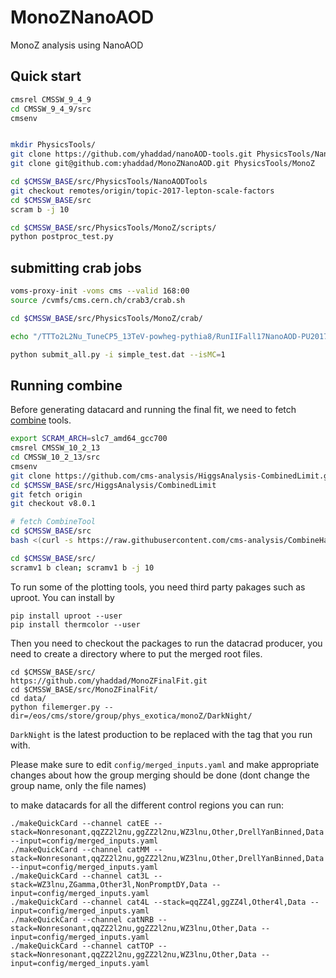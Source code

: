 # MonoZNanoAOD
MonoZ analysis using NanoAOD


## Quick start

```bash
cmsrel CMSSW_9_4_9
cd CMSSW_9_4_9/src
cmsenv


mkdir PhysicsTools/
git clone https://github.com/yhaddad/nanoAOD-tools.git PhysicsTools/NanoAODTools
git clone git@github.com:yhaddad/MonoZNanoAOD.git PhysicsTools/MonoZ

cd $CMSSW_BASE/src/PhysicsTools/NanoAODTools
git checkout remotes/origin/topic-2017-lepton-scale-factors
cd $CMSSW_BASE/src
scram b -j 10

cd $CMSSW_BASE/src/PhysicsTools/MonoZ/scripts/
python postproc_test.py
```

## submitting crab jobs

```bash
voms-proxy-init -voms cms --valid 168:00
source /cvmfs/cms.cern.ch/crab3/crab.sh

cd $CMSSW_BASE/src/PhysicsTools/MonoZ/crab/

echo "/TTTo2L2Nu_TuneCP5_13TeV-powheg-pythia8/RunIIFall17NanoAOD-PU2017_12Apr2018_94X_mc2017_realistic_v14-v1/NANOAODSIM" > simple_test.dat

python submit_all.py -i simple_test.dat --isMC=1
```

## Running combine

Before generating datacard and running the final fit, we need to fetch [combine](https://cms-analysis.github.io/HiggsAnalysis-CombinedLimit/part2/settinguptheanalysis/) tools.

```bash
export SCRAM_ARCH=slc7_amd64_gcc700
cmsrel CMSSW_10_2_13
cd CMSSW_10_2_13/src
cmsenv
git clone https://github.com/cms-analysis/HiggsAnalysis-CombinedLimit.git HiggsAnalysis/CombinedLimit
cd $CMSSW_BASE/src/HiggsAnalysis/CombinedLimit
git fetch origin
git checkout v8.0.1

# fetch CombineTool
cd $CMSSW_BASE/src
bash <(curl -s https://raw.githubusercontent.com/cms-analysis/CombineHarvester/master/CombineTools/scripts/sparse-checkout-https.sh)

cd $CMSSW_BASE/src/
scramv1 b clean; scramv1 b -j 10
```

To run some of the plotting tools, you need third party pakages such as uproot. You can install by 

```
pip install uproot --user
pip install thermcolor --user
```

Then you need to checkout the packages to run the datacrad producer, you need to create a directory where to put the merged root files.

```
cd $CMSSW_BASE/src/
https://github.com/yhaddad/MonoZFinalFit.git
cd $CMSSW_BASE/src/MonoZFinalFit/
cd data/
python filemerger.py --dir=/eos/cms/store/group/phys_exotica/monoZ/DarkNight/
```

`DarkNight` is the latest production to be replaced with the tag that you run with. 

Please make sure to edit `config/merged_inputs.yaml` and make appropriate changes about how the group merging should be done (dont change the group name, only the file names)

to make datacards for all the different control regions you can run: 
```
./makeQuickCard --channel catEE --stack=Nonresonant,qqZZ2l2nu,ggZZ2l2nu,WZ3lnu,Other,DrellYanBinned,Data --input=config/merged_inputs.yaml
./makeQuickCard --channel catMM --stack=Nonresonant,qqZZ2l2nu,ggZZ2l2nu,WZ3lnu,Other,DrellYanBinned,Data --input=config/merged_inputs.yaml
./makeQuickCard --channel cat3L --stack=WZ3lnu,ZGamma,Other3l,NonPromptDY,Data --input=config/merged_inputs.yaml
./makeQuickCard --channel cat4L --stack=qqZZ4l,ggZZ4l,Other4l,Data --input=config/merged_inputs.yaml
./makeQuickCard --channel catNRB --stack=Nonresonant,qqZZ2l2nu,ggZZ2l2nu,WZ3lnu,Other,Data --input=config/merged_inputs.yaml
./makeQuickCard --channel catTOP --stack=Nonresonant,qqZZ2l2nu,ggZZ2l2nu,WZ3lnu,Other,Data --input=config/merged_inputs.yaml
```




